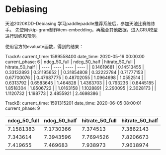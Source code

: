 # Debiasing
天池2020KDD-Debiasing
学习paddlepaddle推荐系统后，参加天池比赛练练手。
先使用skip-gram制作item-embedding，再融合其他数据，进入GRU模型进行训练和预测。

使用官方的evaluate函数，得到的结果：

TrackA:
current_time: 1589558400
date_time: 2020-05-16 00:00:00
current_phase: 6
|  ndcg_50_full   | ndcg_50_half  | hitrate_50_full | hitrate_50_half |
|  ----  | ----  | ----  | ----  |
| 0.14619681 | 0.14513455 | 0.33132893 | 0.31195652 |
| 0.31854808 | 0.32222784 | 0.71777153 | 0.67700076 |
| 0.47687775 | 0.48702055 | 1.0964698 | 1.0552514 |
| 0.6313792 | 0.6583645 | 1.464828 | 1.4363703 |
| 0.793236 | 0.8445185 | 1.8518304 | 1.8506722 |
| 1.0163158 | 1.1028891 | 2.290095 | 2.3028173 |
| 1.1120732 | 1.198773 | 2.4855921 | 2.4698386 |



TrackB:
current_time: 1591315201
date_time: 2020-06-05 08:00:01
current_phase: 9

|  ndcg_50_full   | ndcg_50_half  | hitrate_50_full | hitrate_50_half |
|  ----  | ----  | ----  | ----  |
| 7.1581383 | 7.1730366 | 7.374513 | 7.3862143 |
| 7.343614 | 7.3943596 | 7.7694526 | 7.8206673 |
| 7.419655 | 7.469683 | 7.938973 | 7.9618974 |
